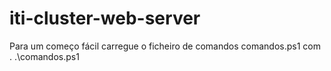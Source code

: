 # iti-cluster-web-server
Para um começo fácil carregue o ficheiro de comandos comandos.ps1 com . .\comandos.ps1